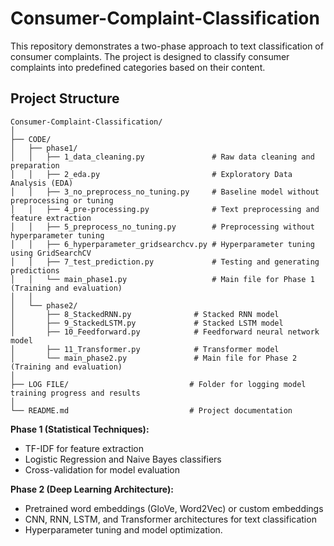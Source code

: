 # Consumer-Complaint-Classification

This repository demonstrates a two-phase approach to text classification of consumer complaints. The project is designed to classify consumer complaints into predefined categories based on their content. 

## Project Structure

```plaintext
Consumer-Complaint-Classification/
│
├── CODE/
│   ├── phase1/
│   │   ├── 1_data_cleaning.py               # Raw data cleaning and preparation
│   │   ├── 2_eda.py                         # Exploratory Data Analysis (EDA)
│   │   ├── 3_no_preprocess_no_tuning.py     # Baseline model without preprocessing or tuning
│   │   ├── 4_pre-processing.py              # Text preprocessing and feature extraction
│   │   ├── 5_preprocess_no_tuning.py        # Preprocessing without hyperparameter tuning
│   │   ├── 6_hyperparameter_gridsearchcv.py # Hyperparameter tuning using GridSearchCV
│   │   ├── 7_test_prediction.py             # Testing and generating predictions
│   │   └── main_phase1.py                   # Main file for Phase 1 (Training and evaluation)
│   │
│   └── phase2/
│       ├── 8_StackedRNN.py              # Stacked RNN model
│       ├── 9_StackedLSTM.py             # Stacked LSTM model
│       ├── 10_Feedforward.py            # Feedforward neural network model
│       ├── 11_Transformer.py            # Transformer model
│       └── main_phase2.py               # Main file for Phase 2 (Training and evaluation)
│
├── LOG FILE/                           # Folder for logging model training progress and results
│
└── README.md                           # Project documentation
```

**Phase 1 (Statistical Techniques):**
  - TF-IDF for feature extraction
  - Logistic Regression and Naive Bayes classifiers
  - Cross-validation for model evaluation
    
**Phase 2 (Deep Learning Architecture):**
  - Pretrained word embeddings (GloVe, Word2Vec) or custom embeddings
  - CNN, RNN, LSTM, and Transformer architectures for text classification
  - Hyperparameter tuning and model optimization.


